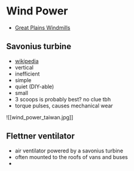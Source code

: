 # Wind Power
- [Great Plains Windmills](https://www.nps.gov/articles/windmills.htm)

## Savonius turbine
- [wikipedia](https://en.wikipedia.org/wiki/Savonius_wind_turbine)
- vertical
- inefficient
- simple
- quiet (DIY-able)
- small
- 3 scoops is probably best? no clue tbh
- torque pulses, causes mechanical wear

![[wind_power_taiwan.jpg]]

## Flettner ventilator
- air ventilator powered by a savonius turbine
- often mounted to the roofs of vans and buses
- 

